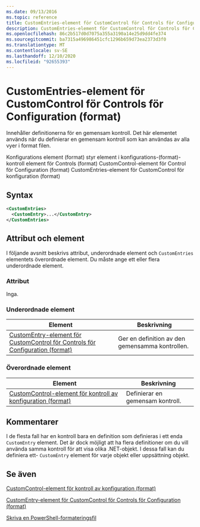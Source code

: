 ```yaml
---
ms.date: 09/13/2016
ms.topic: reference
title: CustomEntries-element för CustomControl för Controls för Configuration (format)
description: CustomEntries-element för CustomControl för Controls för Configuration (format)
ms.openlocfilehash: 86c2b517d0d7075a355a3190a14e25d9dd4fe374
ms.sourcegitcommit: ba7315a496986451cfc1296b659d73ea2373d3f0
ms.translationtype: MT
ms.contentlocale: sv-SE
ms.lasthandoff: 12/10/2020
ms.locfileid: "92655393"
---
```

# <a name="customentries-element-for-customcontrol-for-controls-for-configuration-format"></a>CustomEntries-element för CustomControl för Controls för Configuration (format)

Innehåller definitionerna för en gemensam kontroll. Det här elementet används när du definierar en gemensam kontroll som kan användas av alla vyer i format filen.

Konfigurations element (format) styr element i konfigurations-(format)-kontroll element för Controls (format) CustomControl-element för Control för Configuration (format) CustomEntries-element för CustomControl för konfiguration (format)

## <a name="syntax"></a>Syntax

```xml
<CustomEntries>
  <CustomEntry>...</CustomEntry>
</CustomEntries>

```

## <a name="attributes-and-elements"></a>Attribut och element

I följande avsnitt beskrivs attribut, underordnade element och `CustomEntries` elementets överordnade element. Du måste ange ett eller flera underordnade element.

### <a name="attributes"></a>Attribut

Inga.

### <a name="child-elements"></a>Underordnade element

|Element|Beskrivning|
|-------------|-----------------|
|[CustomEntry-element för CustomControl för Controls för Configuration (format)](./customentry-element-for-customcontrol-for-controls-for-configuration-format.md)|Ger en definition av den gemensamma kontrollen.|

### <a name="parent-elements"></a>Överordnade element

|Element|Beskrivning|
|-------------|-----------------|
|[CustomControl-element för kontroll av konfiguration (format)](./customcontrol-element-for-control-for-controls-for-configuration-format.md)|Definierar en gemensam kontroll.|

## <a name="remarks"></a>Kommentarer

I de flesta fall har en kontroll bara en definition som definieras i ett enda `CustomEntry` element. Det är dock möjligt att ha flera definitioner om du vill använda samma kontroll för att visa olika .NET-objekt. I dessa fall kan du definiera ett- `CustomEntry` element för varje objekt eller uppsättning objekt.

## <a name="see-also"></a>Se även

[CustomControl-element för kontroll av konfiguration (format)](./customcontrol-element-for-control-for-controls-for-configuration-format.md)

[CustomEntry-element för CustomControl för Controls för Configuration (format)](./customentry-element-for-customcontrol-for-controls-for-configuration-format.md)

[Skriva en PowerShell-formateringsfil](./writing-a-powershell-formatting-file.md)
